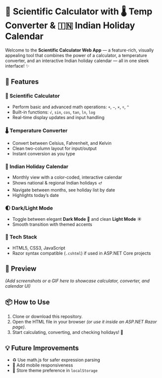 # 🧮 Scientific Calculator with 🌡️ Temp Converter & 🇮🇳 Indian Holiday Calendar

Welcome to the **Scientific Calculator Web App** — a feature-rich, visually appealing tool that combines the power of a calculator, a temperature converter, and an interactive Indian holiday calendar — all in one sleek interface! ✨

## 🚀 Features

### 🔢 Scientific Calculator
- Perform basic and advanced math operations: `+`, `−`, `×`, `÷`, `^`
- Built-in functions: `√`, `sin`, `cos`, `tan`, `ln`, `log`
- Real-time display updates and input handling

### 🌡️ Temperature Converter
- Convert between Celsius, Fahrenheit, and Kelvin
- Clean two-column layout for input/output
- Instant conversion as you type

### 📅 Indian Holiday Calendar
- Monthly view with a color-coded, interactive calendar
- Shows national & regional Indian holidays 🪔
- Navigate between months, see holiday list by date
- Highlights today’s date

### 🌓 Dark/Light Mode
- Toggle between elegant **Dark Mode** 🌙 and clean **Light Mode** ☀️
- Smooth transition with themed accents

### 🧙 Tech Stack
- HTML5, CSS3, JavaScript
- Razor syntax compatible (`.cshtml`) if used in ASP.NET Core projects

## 📸 Preview
_(Add screenshots or a GIF here to showcase calculator, converter, and calendar UI)_

## 📦 How to Use
1. Clone or download this repository.
2. Open the HTML file in your browser *(or use it inside an ASP.NET Razor page)*.
3. Start calculating, converting, and checking holidays! 🎉

## 💡 Future Improvements
- ♻️ Use math.js for safer expression parsing
- 📱 Add mobile responsiveness
- 💾 Store theme preference in `localStorage`

